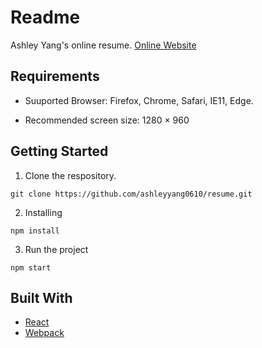 # Readme

Ashley Yang's online resume.
[Online Website](https://ashleyyang0610.github.io/Ashley-Yang/)

## Requirements
* Suuported Browser: Firefox, Chrome, Safari, IE11, Edge.

* Recommended screen size: 1280 × 960

## Getting Started

1. Clone the respository.
```
git clone https://github.com/ashleyyang0610/resume.git
```
2. Installing
```
npm install
```

3. Run the project
```
npm start
```

## Built With

* [React](https://reactjs.org/)
* [Webpack](https://webpack.js.org/)
